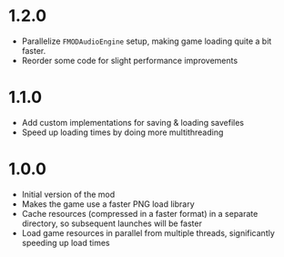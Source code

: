 # 1.2.0

- Parallelize `FMODAudioEngine` setup, making game loading quite a bit faster.
- Reorder some code for slight performance improvements

# 1.1.0

- Add custom implementations for saving & loading savefiles
- Speed up loading times by doing more multithreading

# 1.0.0

- Initial version of the mod
- Makes the game use a faster PNG load library
- Cache resources (compressed in a faster format) in a separate directory, so subsequent launches will be faster
- Load game resources in parallel from multiple threads, significantly speeding up load times
